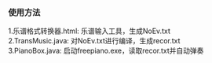 ### 使用方法
1.乐谱格式转换器.html: 乐谱输入工具，生成NoEv.txt
<br>
2.TransMusic.java: 对NoEv.txt进行编译，生成recor.txt
<br>
3.PianoBox.java: 启动freepiano.exe，读取recor.txt并自动弹奏
